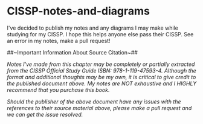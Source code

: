 # CISSP-notes-and-diagrams
I've decided to publish my notes and any diagrams I may make while studying for my CISSP. I hope this helps anyone else pass their CISSP. See an error in my notes, make a pull request!

##~Important Information About Source Citation~##

*Notes I've made from this chapter may be completely or partially extracted from the CISSP Official Study Guide ISBN: 978-1-119-47593-4. Although the format and additional thoughts may be my own, it is critical to give credit to the published document above. My notes are NOT exhaustive and I HIGHLY recommend that you purchase this book.*

*Should the publisher of the above document have any issues with the references to their source material above, please make a pull request and we can get the issue resolved.*
